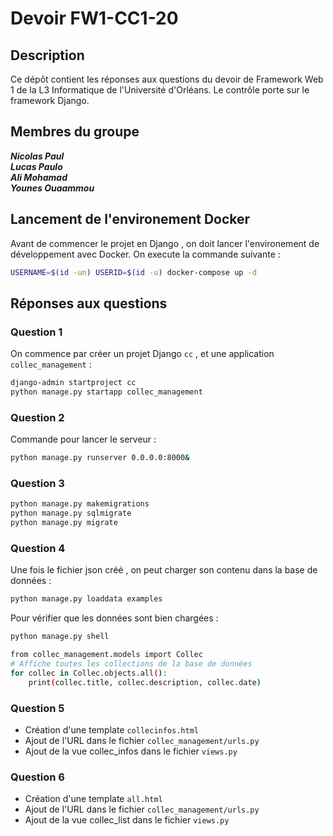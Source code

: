 # Devoir FW1-CC1-20

## Description
Ce dépôt contient les réponses aux questions du devoir de Framework Web 1 de la L3 Informatique de l'Université d'Orléans. Le contrôle porte sur le framework Django.


## Membres du groupe

***Nicolas Paul***  
***Lucas Paulo***  
***Ali Mohamad***  
***Younes Ouaammou***

## Lancement de l'environement Docker
Avant de commencer le projet en Django , on doit lancer l'environement de développement avec Docker. On execute la commande suivante : 
```bash
USERNAME=$(id -un) USERID=$(id -u) docker-compose up -d
```
## Réponses aux questions

### Question 1
On commence par créer un projet Django `cc` , et une application `collec_management` :
```bash
django-admin startproject cc
python manage.py startapp collec_management
```

### Question 2 
Commande pour lancer le serveur :
```bash
python manage.py runserver 0.0.0.0:8000&
```

### Question 3
```bash
python manage.py makemigrations
python manage.py sqlmigrate
python manage.py migrate
```

### Question 4
Une fois le fichier json créé , on peut charger son contenu dans la base de données : 
```bash
python manage.py loaddata examples 
```
Pour vérifier que les données sont bien chargées : 

```bash
python manage.py shell 

from collec_management.models import Collec
# Affiche toutes les collections de la base de données
for collec in Collec.objects.all():
    print(collec.title, collec.description, collec.date)
```

### Question 5 
- Création d'une template `collecinfos.html`
- Ajout de l'URL dans le fichier `collec_management/urls.py` 
- Ajout de la vue collec_infos dans le fichier `views.py`

### Question 6

- Création d'une template `all.html`
- Ajout de l'URL dans le fichier `collec_management/urls.py` 
- Ajout de la vue collec_list dans le fichier `views.py`